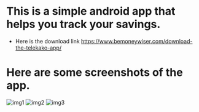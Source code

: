 # This is a simple android app that helps you track your savings. 
- Here is the download link https://www.bemoneywiser.com/download-the-telekako-app/


# Here are some screenshots of the app.
![img1](https://user-images.githubusercontent.com/47685927/194067174-526f776d-f865-459f-a48f-ec38cc74c3e0.PNG)
![img2](https://user-images.githubusercontent.com/47685927/194067189-6a7bda5b-10c0-45eb-afac-87d982ff6fe2.PNG)
![img3](https://user-images.githubusercontent.com/47685927/194067197-635a2d62-acdc-494a-89ed-ba687c36bb48.PNG)
